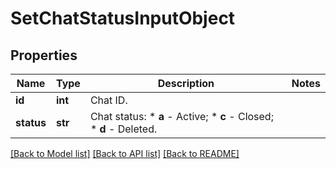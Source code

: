 # SetChatStatusInputObject

## Properties
Name | Type | Description | Notes
------------ | ------------- | ------------- | -------------
**id** | **int** | Chat ID. | 
**status** | **str** | Chat status:   * **a** - Active;   * **c** - Closed;   * **d** - Deleted.  | 

[[Back to Model list]](../README.md#documentation-for-models) [[Back to API list]](../README.md#documentation-for-api-endpoints) [[Back to README]](../README.md)



